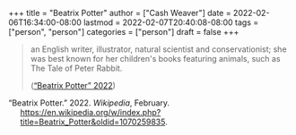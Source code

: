 +++
title = "Beatrix Potter"
author = ["Cash Weaver"]
date = 2022-02-06T16:34:00-08:00
lastmod = 2022-02-07T20:40:08-08:00
tags = ["person", "person"]
categories = ["person"]
draft = false
+++

> an English writer, illustrator, natural scientist and conservationist; she was best known for her children's books featuring animals, such as The Tale of Peter Rabbit.
>
> (<a href="#citeproc_bib_item_1">“Beatrix Potter” 2022</a>)

<style>.csl-entry{text-indent: -1.5em; margin-left: 1.5em;}</style><div class="csl-bib-body">
  <div class="csl-entry"><a id="citeproc_bib_item_1"></a>“Beatrix Potter.” 2022. <i>Wikipedia</i>, February. <a href="https://en.wikipedia.org/w/index.php?title=Beatrix_Potter&oldid=1070259835">https://en.wikipedia.org/w/index.php?title=Beatrix_Potter&#38;oldid=1070259835</a>.</div>
</div>
